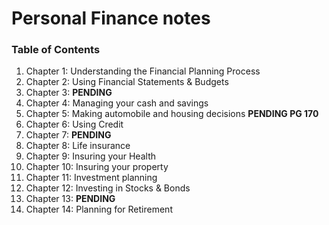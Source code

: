 # Personal Finance notes

### Table of Contents

1. Chapter 1: Understanding the Financial Planning Process
2. Chapter 2: Using Financial Statements &amp; Budgets
3. Chapter 3: **PENDING**
4. Chapter 4: Managing your cash and savings
5. Chapter 5: Making automobile and housing decisions **PENDING PG 170**
6. Chapter 6: Using Credit
7. Chapter 7: **PENDING**
8. Chapter 8: Life insurance
9. Chapter 9: Insuring your Health
10. Chapter 10: Insuring your property
11. Chapter 11: Investment planning
12. Chapter 12: Investing in Stocks & Bonds
13. Chapter 13: **PENDING**
14. Chapter 14: Planning for Retirement


